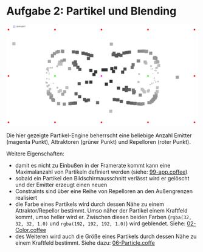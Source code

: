 # Aufgabe 2: Partikel und Blending

![Screenshot](screenshot.png)

Die hier gezeigte Partikel-Engine beherrscht eine beliebige Anzahl Emitter (magenta Punkt), Attraktoren (grüner Punkt) und Repelloren (roter Punkt).  

Weitere Eigenschaften:

* damit es nicht zu Einbußen in der Framerate kommt kann eine Maximalanzahl von Partikeln definiert werden (siehe: [99-app.coffee](https://github.com/xge/generative-gestaltung/blob/master/02-particles/99-app.coffee#L13))
* sobald ein Partikel den Bildschirmausschnitt verlässt wird er gelöscht und der Emitter erzeugt einen neuen
* Constraints sind über eine Reihe von Repelloren an den Außengrenzen realisiert
* die Farbe eines Partikels wird durch dessen Nähe zu einem Attraktor/Repellor bestimmt. Umso näher der Partikel einem Kraftfeld kommt, umso heller wird er. Zwischen diesen beiden Farben (`rgba(32, 32, 32, 1.0)` und `rgba(192, 192, 192, 1.0)`) wird geblendet. Siehe: [02-Color.coffee](https://github.com/xge/generative-gestaltung/blob/master/02-particles/02-Color.coffee#L8)
* des Weiteren wird auch die Größe eines Partikels durch dessen Nähe zu einem Kraftfeld bestimmt. Siehe dazu: [06-Particle.coffe](https://github.com/xge/generative-gestaltung/blob/master/02-particles/06-Particle.coffee#L28)